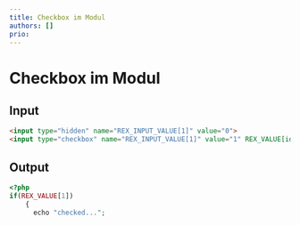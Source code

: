 ```yaml
---
title: Checkbox im Modul
authors: []
prio:
---
```


# Checkbox im Modul

## Input

```html
<input type="hidden" name="REX_INPUT_VALUE[1]" value="0">
<input type="checkbox" name="REX_INPUT_VALUE[1]" value="1" REX_VALUE[id=1 instead=checked]>
```

## Output

```php
<?php 
if(REX_VALUE[1])
    {
      echo "checked...";
```
